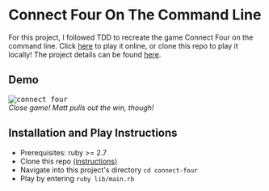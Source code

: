 # Connect Four On The Command Line
For this project, I followed TDD to recreate the game Connect Four on the command line. Click [here](https://replit.com/@curly08/connect-four?v=1) to play it online, or clone this repo to play it locally! The project details can be found [here](https://www.theodinproject.com/paths/full-stack-ruby-on-rails/courses/ruby-programming/lessons/connect-four).

## Demo
<kbd>![connect four](https://user-images.githubusercontent.com/65420305/147999903-406600b7-7c23-4362-86d6-1b205b90b0ea.gif)</kbd><br>
<em>Close game! Matt pulls out the win, though!</em>

## Installation and Play Instructions
- Prerequisites: ruby >= 2.7
- Clone this repo [(instructions)](https://docs.github.com/en/repositories/creating-and-managing-repositories/cloning-a-repository)
- Navigate into this project's directory `cd connect-four`
- Play by entering `ruby lib/main.rb`

